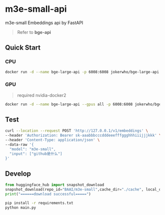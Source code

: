 # m3e-small-api

m3e-small Embeddings api by FastAPI

> Refer to **bge-api**

## Quick Start

### CPU

```sh
docker run -d --name bge-large-api -p 6008:6008 jokerwho/bge-large-api:latest
```

### GPU

> required nvidia-docker2

```sh
docker run -d --name bge-large-api --gpus all -p 6008:6008 jokerwho/bge-large-api:latest
```

## Test

```sh
curl --location --request POST 'http://127.0.0.1/v1/embeddings' \
--header 'Authorization: Bearer sk-aaabbbcccdddeeefffggghhhiiijjjkkk' \
--header 'Content-Type: application/json' \
--data-raw '{
  "model": "m3e-small",
  "input": ["github是什么"]
}'
```

## Develop

```python
from huggingface_hub import snapshot_download
snapshot_download(repo_id="BAAI/m3e-small",cache_dir="./cache", local_dir="models/m3e-small")
print("======download successful=====")
```


```sh
pip install -r requirements.txt
python main.py
```
